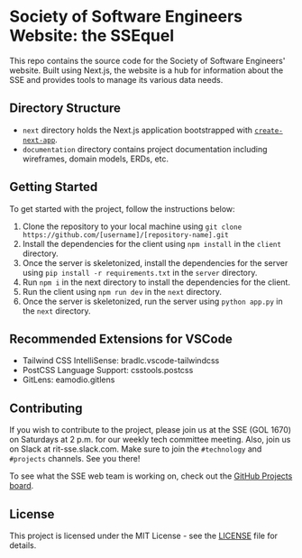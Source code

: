 # Society of Software Engineers Website: the SSEquel

This repo contains the source code for the Society of Software Engineers' website. Built using Next.js, the website is a hub for information about the SSE and provides tools to manage its various data needs.

## Directory Structure

- `next` directory holds the Next.js application bootstrapped with [`create-next-app`](https://github.com/vercel/next.js/tree/canary/packages/create-next-app).
- `documentation` directory contains project documentation including wireframes, domain models, ERDs, etc.

## Getting Started

To get started with the project, follow the instructions below:

1. Clone the repository to your local machine using `git clone https://github.com/[username]/[repository-name].git`
2. Install the dependencies for the client using `npm install` in the `client` directory.
3. Once the server is skeletonized, install the dependencies for the server using `pip install -r requirements.txt` in the `server` directory.
4. Run `npm i` in the next directory to install the dependencies for the client.
5. Run the client using `npm run dev` in the `next` directory.
6. Once the server is skeletonized, run the server using `python app.py` in the `next` directory.

## Recommended Extensions for VSCode
- Tailwind CSS IntelliSense: bradlc.vscode-tailwindcss
- PostCSS Language Support: csstools.postcss
- GitLens: eamodio.gitlens

## Contributing

If you wish to contribute to the project, please join us at the SSE (GOL 1670) on Saturdays at 2 p.m. for our weekly tech committee meeting. Also, join us on Slack at rit-sse.slack.com. Make sure to join the `#technology` and `#projects` channels. See you there!

To see what the SSE web team is working on, check out the [GitHub Projects board](https://github.com/orgs/rit-sse/projects/2/views/10).

## License

This project is licensed under the MIT License - see the [LICENSE](LICENSE) file for details.
